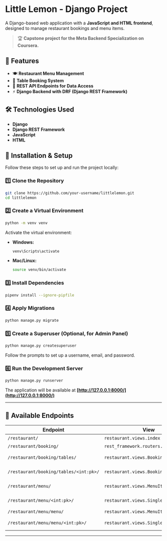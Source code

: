 # **Little Lemon - Django Project**  

A Django-based web application with a **JavaScript and HTML frontend**, designed to manage restaurant bookings and menu items.  

> 🏆 **Capstone project for the Meta Backend Specialization on Coursera.**  

## 🚀 Features  
- 🍽 **Restaurant Menu Management**  
- 📅 **Table Booking System**  
- 🔗 **REST API Endpoints for Data Access**  
- ⚡ **Django Backend with DRF (Django REST Framework)**  

## 🛠 Technologies Used  
- **Django**  
- **Django REST Framework**  
- **JavaScript**  
- **HTML**  

## 📌 Installation & Setup  

Follow these steps to set up and run the project locally:  

### **1️⃣ Clone the Repository**  
```sh
git clone https://github.com/your-username/littlelemon.git
cd littlelemon
```

### **2️⃣ Create a Virtual Environment**  
```sh
python -m venv venv
```
Activate the virtual environment:  
- **Windows:**  
  ```sh
  venv\Scripts\activate
  ```
- **Mac/Linux:**  
  ```sh
  source venv/bin/activate
  ```

### **3️⃣ Install Dependencies**  
```sh
pipenv install --ignore-pipfile
```

### **4️⃣ Apply Migrations**  
```sh
python manage.py migrate
```

### **5️⃣ Create a Superuser (Optional, for Admin Panel)**  
```sh
python manage.py createsuperuser
```
Follow the prompts to set up a username, email, and password.

### **6️⃣ Run the Development Server**  
```sh
python manage.py runserver
```
The application will be available at **[http://127.0.0.1:8000/](http://127.0.0.1:8000/)**  

---

## 📌 Available Endpoints  

| **Endpoint** | **View** | **Description** |
|-------------|---------|----------------|
| `/restaurant/` | `restaurant.views.index` | Home |
| `/restaurant/booking/` | `rest_framework.routers.APIRootView` | API Root |
| `/restaurant/booking/tables/` | `restaurant.views.BookingViewSet` | Booking List |
| `/restaurant/booking/tables/<int:pk>/` | `restaurant.views.BookingViewSet` | Booking Detail |
| `/restaurant/menu/` | `restaurant.views.MenuItemView` | Menu Overview |
| `/restaurant/menu/<int:pk>/` | `restaurant.views.SingleMenuItemView` | Single Menu Item |
| `/restaurant/menu/menu/` | `restaurant.views.MenuItemView` | Full Menu |
| `/restaurant/menu/menu/<int:pk>/` | `restaurant.views.SingleMenuItemView` | Menu Item Detail |

---
